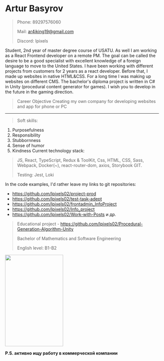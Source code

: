 # Artur Basyrov
> Phone: 89297576060
> 
> Mail: ar4iking19@gmail.com
>
> Discord: Ipixels
>
Student, 2nd year of master degree course of USATU. As well I am working as a React Frontend developer on a remote PM.
The goal can be called the desire to be a good specialist with excellent knowledge of a foreign language to move to the United States.
I have been working with different projects from customers for 2 years as a react developer. Before that, I made up websites in native HTML&CSS.
For a long time I was making up websites on different CMS.
The bachelor's diploma project is written in C# in Unity (procedural content generator for games). I wish you to develop in the future in the gaming direction.
> Career Objective
Creating my own company for developing websites and app for phone or PC
***
> Soft skills:
1. Purposefulness
2. Responsibility
3. Stubbornness
4. Sense of humor
5. Kindness
Current technology stack:
> JS, React, TypeScript, Redux & ToolKit, Css, HTML, CSS, Sass, Webpack, Docker(~), react-router-dom, axios, Storybook GIT.
> 
> Testing: Jest, Loki

In the code examples, I'd rather leave my links to git repositories:
- https://github.com/Ipixels02/project-prod
- https://github.com/Ipixels02/test-task-adept
- https://github.com/Ipixels02/frontadmin_InfoProject
- https://github.com/Ipixels02/Info_project
- https://github.com/Ipixels02/Work-with-Posts и др.
> Educational project - https://github.com/Ipixels02/Procedural-Generation-Algorithm-Unity
> 
> Bachelor of Mathematics and Software Engineering
> 
> English level: B1-B2
>
<img src="images/IMG_1280.JPG" width="190" height="300" alt=" ">

**P.S. активно ищу работу в коммерческой компании**
